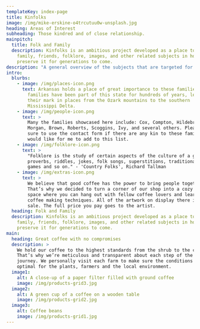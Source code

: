 ```yaml
---
templateKey: index-page
title: Kinfolks
image: /img/mike-erskine-o4trcutuu0w-unsplash.jpg
heading: Areas of Interest
subheading: Those kindred and of close relationship.
mainpitch:
  title: Folk and Family
  description: Kinfolks is an ambitious project developed as a place to archive
    family, friends, folklore, images, and other related subjects in hopes to
    preserve it for generations to come.
description: "A general overview of the subjects that are targeted for archival:"
intro:
  blurbs:
    - image: /img/places-icon.png
      text: Arkansas holds a place of great importance to these families. Many of the
        families have been part of this state for hundreds of years, leaving
        their mark in places from the Ozark mountains to the southern
        Mississippi Delta.
    - image: /img/people-icon.png
      text: >
        Many the families showcased here include: Cox, Compton, Hildebrand,
        Morgan, Brown, Roberts, Scoggins, Ivy, and several others. Please be
        sure to use the contact form if there are any kin to these families you
        would like for me to add to this list.
    - image: /img/folklore-icon.png
      text: >
        "Folklore is the study of certain aspects of the culture of a group...
        proverbs, riddles, jokes, folk songs, superstitions, traditional houses,
        games and so on." - 'Country Folks', Richard Tallman
    - image: /img/extras-icon.png
      text: >
        We believe that good coffee has the power to bring people together.
        That’s why we decided to turn a corner of our shop into a cozy meeting
        space where you can hang out with fellow coffee lovers and learn about
        coffee making techniques. All of the artwork on display there is for
        sale. The full price you pay goes to the artist.
  heading: Folk and Family
  description: Kinfolks is an ambitious project developed as a place to archive
    family, friends, folklore, images, and other related subjects in hopes to
    preserve it for generations to come.
main:
  heading: Great coffee with no compromises
  description: >
    We hold our coffee to the highest standards from the shrub to the cup.
    That’s why we’re meticulous and transparent about each step of the coffee’s
    journey. We personally visit each farm to make sure the conditions are
    optimal for the plants, farmers and the local environment.
  image1:
    alt: A close-up of a paper filter filled with ground coffee
    image: /img/products-grid3.jpg
  image2:
    alt: A green cup of a coffee on a wooden table
    image: /img/products-grid2.jpg
  image3:
    alt: Coffee beans
    image: /img/products-grid1.jpg
---
```

